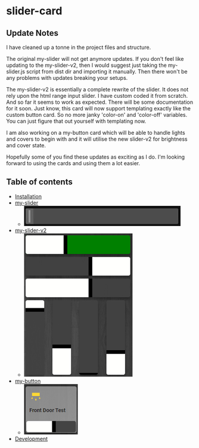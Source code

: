 # slider-card

## Update Notes

I have cleaned up a tonne in the project files and structure.

The original my-slider will not get anymore updates. If you don't feel like updating to the my-slider-v2, then I would suggest just taking the my-slider.js script from dist dir and importing it manually. Then there won't be any problems with updates breaking your setups.

The my-slider-v2 is essentially a complete rewrite of the slider. It does not rely upon the html range input slider. I have custom coded it from scratch. And so far it seems to work as expected. There will be some documentation for it soon. Just know, this card will now support templating exactly like the custom button card. So no more janky 'color-on' and 'color-off' variables. You can just figure that out yourself with templating now.

I am also working on a my-button card which will be able to handle lights and covers to begin with and it will utilise the new slider-v2 for brightness and cover state.

Hopefully some of you find these updates as exciting as I do. I'm looking forward to using the cards and using them a lot easier.


## Table of contents
  - [Installation](/docs/installation.md)
  - [my-slider](/docs/cards/slider.md)
    - ![Example](/docs/images/my-slider/ha-slider-card-demo.gif)
  - [my-slider-v2](/docs/cards/slider-v2.md)
    - ![Examples](/docs/images/my-slider-v2/examples.png)
  - [my-button](/docs/cards/button.md)
    - ![Examples](/docs/images/my-button/example-1.png)
  - [Development](/docs/dev.md)
